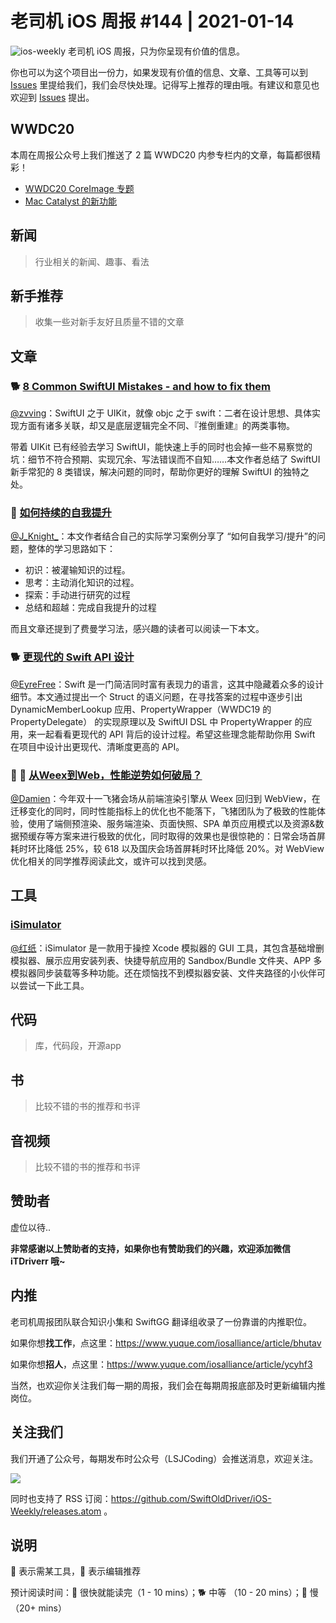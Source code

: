 # 老司机 iOS 周报 #144 | 2021-01-14

![ios-weekly](https://github.com/SwiftOldDriver/iOS-Weekly/blob/master/assets/ios-weekly.png?raw=true)
老司机 iOS 周报，只为你呈现有价值的信息。

你也可以为这个项目出一份力，如果发现有价值的信息、文章、工具等可以到 [Issues](https://github.com/SwiftOldDriver/iOS-Weekly/issues) 里提给我们，我们会尽快处理。记得写上推荐的理由哦。有建议和意见也欢迎到 [Issues](https://github.com/SwiftOldDriver/iOS-Weekly/issues) 提出。

## WWDC20

本周在周报公众号上我们推送了 2 篇 WWDC20 内参专栏内的文章，每篇都很精彩！

- [WWDC20 CoreImage 专题](https://mp.weixin.qq.com/s/azSk79UwWQaXY6vnZyifkA)
- [Mac Catalyst 的新功能](https://mp.weixin.qq.com/s/zlmsfTgUtJNKbBZxOgn8KQ)

## 新闻

> 行业相关的新闻、趣事、看法

## 新手推荐

> 收集一些对新手友好且质量不错的文章

## 文章

### 🐕 [8 Common SwiftUI Mistakes - and how to fix them](https://www.hackingwithswift.com/articles/224/common-swiftui-mistakes-and-how-to-fix-them)
[@zvving](https://github.com/zvving)：SwiftUI 之于 UIKit，就像 objc 之于 swift：二者在设计思想、具体实现方面有诸多关联，却又是底层逻辑完全不同、『推倒重建』的两类事物。

带着 UIKit 已有经验去学习 SwiftUI，能快速上手的同时也会掉一些不易察觉的坑：细节不符合预期、实现冗余、写法错误而不自知……本文作者总结了 SwiftUI 新手常犯的 8 类错误，解决问题的同时，帮助你更好的理解 SwiftUI 的独特之处。

### 🐎 [如何持续的自我提升](https://mp.weixin.qq.com/s/ibezFl5p62yDlb8HS6NyJw)

[@J_Knight_](https://github.com/knightsj)：本文作者结合自己的实际学习案例分享了 “如何自我学习/提升”的问题，整体的学习思路如下：
- 初识：被灌输知识的过程。
- 思考：主动消化知识的过程。
- 探索：手动进行研究的过程
- 总结和超越：完成自我提升的过程

而且文章还提到了费曼学习法，感兴趣的读者可以阅读一下本文。

### 🐕 [更现代的 Swift API 设计](https://mp.weixin.qq.com/s/DhtYVLNq5IRu2eUEktXgJg)

[@EyreFree](https://github.com/EyreFree)：Swift 是一门简洁同时富有表现力的语言，这其中隐藏着众多的设计细节。本文通过提出一个 Struct 的语义问题，在寻找答案的过程中逐步引出 DynamicMemberLookup 应用、PropertyWrapper（WWDC19 的 PropertyDelegate） 的实现原理以及 SwiftUI DSL 中 PropertyWrapper 的应用，来一起看看更现代的 API 背后的设计过程。希望这些理念能帮助你用 Swift 在项目中设计出更现代、清晰度更高的 API。

### 🌟 🐎 [从Weex到Web，性能逆势如何破局？](https://mp.weixin.qq.com/s/0EluripD7qNZtx7-aCstkw)

[@Damien](https://github.com/ZengyiMa)：今年双十一飞猪会场从前端渲染引擎从 Weex 回归到 WebView，在迁移变化的同时，同时性能指标上的优化也不能落下，飞猪团队为了极致的性能体验，使用了端侧预渲染、服务端渲染、页面快照、SPA 单页应用模式以及资源&数据预缓存等方案来进行极致的优化，同时取得的效果也是很惊艳的：日常会场首屏耗时环比降低 25%，较 618 以及国庆会场首屏耗时环比降低 20%。对 WebView 优化相关的同学推荐阅读此文，或许可以找到灵感。


## 工具

### [iSimulator](https://github.com/wigl/iSimulator)

[@红纸](https://github.com/nianran)：iSimulator 是一款用于操控 Xcode 模拟器的 GUI 工具，其包含基础增删模拟器、展示应用安装列表、快捷导航应用的 Sandbox/Bundle 文件夹、APP 多模拟器同步装载等多种功能。还在烦恼找不到模拟器安装、文件夹路径的小伙伴可以尝试一下此工具。

## 代码

> 库，代码段，开源app

## 书

> 比较不错的书的推荐和书评

## 音视频

> 比较不错的书的推荐和书评

## 赞助者

虚位以待..

**非常感谢以上赞助者的支持，如果你也有赞助我们的兴趣，欢迎添加微信 iTDriverr 哦~**

## 内推

老司机周报团队联合知识小集和 SwiftGG 翻译组收录了一份靠谱的内推职位。

如果你想**找工作**，点这里：https://www.yuque.com/iosalliance/article/bhutav

如果你想**招人**，点这里：https://www.yuque.com/iosalliance/article/ycyhf3

当然，也欢迎你关注我们每一期的周报，我们会在每期周报底部及时更新编辑内推岗位。

## 关注我们

我们开通了公众号，每期发布时公众号（LSJCoding）会推送消息，欢迎关注。

![](https://github.com/SwiftOldDriver/iOS-Weekly/blob/master/assets/qrcode_for_wechat.jpg?raw=true)

同时也支持了 RSS 订阅：https://github.com/SwiftOldDriver/iOS-Weekly/releases.atom 。

## 说明

🚧 表示需某工具，🌟 表示编辑推荐

预计阅读时间：🐎 很快就能读完（1 - 10 mins）；🐕 中等 （10 - 20 mins）；🐢 慢（20+ mins）
